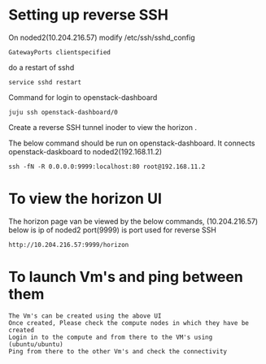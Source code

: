 # Setting up reverse SSH

On noded2(10.204.216.57) modify /etc/ssh/sshd_config

```
GatewayPorts clientspecified
```

do a restart of sshd

```
service sshd restart
```


Command for login to openstack-dashboard

```
juju ssh openstack-dashboard/0 
```

Create a reverse SSH tunnel inoder to view the horizon .

The  below command should be run on openstack-dashboard.
It connects openstack-daskboard to noded2(192.168.11.2)


```
ssh -fN -R 0.0.0.0:9999:localhost:80 root@192.168.11.2
```

# To view the horizon UI

The horizon page van be viewed by the below commands, (10.204.216.57) below is ip of noded2 port(9999) is port used for reverse SSH

```
http://10.204.216.57:9999/horizon
```

# To launch Vm's and ping between them

```
The Vm's can be created using the above UI
Once created, Please check the compute nodes in which they have be created
Login in to the compute and from there to the VM's using (ubuntu/ubuntu)
Ping from there to the other Vm's and check the connectivity
```
